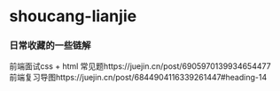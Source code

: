# shoucang-lianjie
### 日常收藏的一些链解  
前端面试css + html 常见题https://juejin.cn/post/6905970139934654477  
前端复习导图https://juejin.cn/post/6844904116339261447#heading-14
